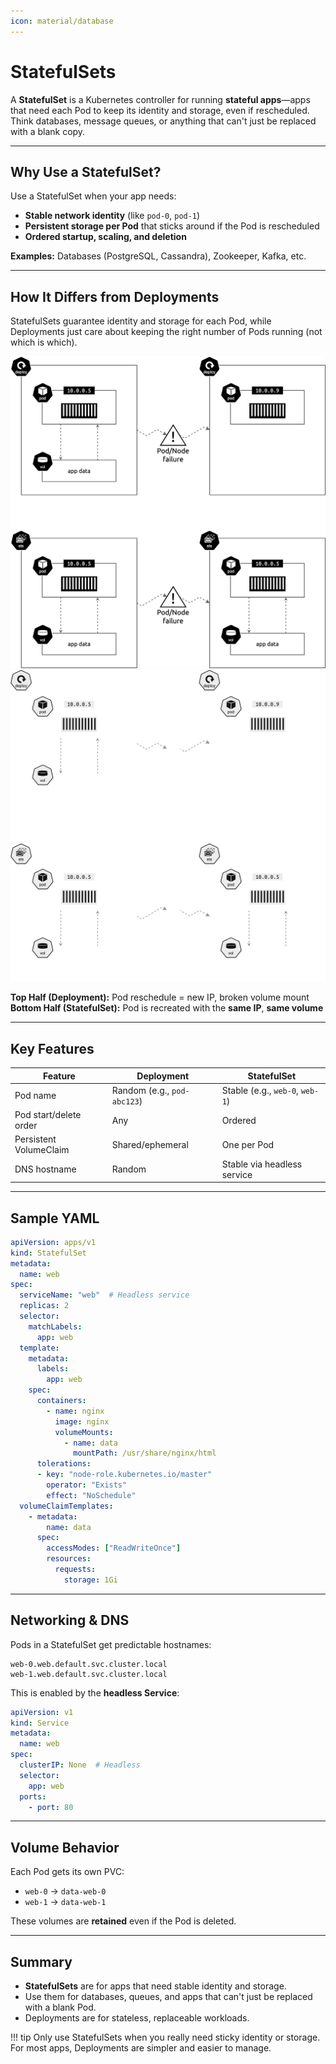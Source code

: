 ```yaml
---
icon: material/database
---
```


<h1>StatefulSets</h1>

A <strong>StatefulSet</strong> is a Kubernetes controller for running <strong>stateful apps</strong>—apps that need each Pod to keep its identity and storage, even if rescheduled. Think databases, message queues, or anything that can't just be replaced with a blank copy.

---

<h2>Why Use a StatefulSet?</h2>

Use a StatefulSet when your app needs:

- <strong>Stable network identity</strong> (like <code>pod-0</code>, <code>pod-1</code>)
- <strong>Persistent storage per Pod</strong> that sticks around if the Pod is rescheduled
- <strong>Ordered startup, scaling, and deletion</strong>

<strong>Examples:</strong> Databases (PostgreSQL, Cassandra), Zookeeper, Kafka, etc.

---

<h2>How It Differs from Deployments</h2>

StatefulSets guarantee identity and storage for each Pod, while Deployments just care about keeping the right number of Pods running (not which is which).

![StatefulSets Diagram](images/sts-light.png#only-light)
![StatefulSets Diagram](images/sts-dark.png#only-dark)

<strong>Top Half (Deployment):</strong> Pod reschedule = new IP, broken volume mount  
<strong>Bottom Half (StatefulSet):</strong> Pod is recreated with the <strong>same IP</strong>, <strong>same volume</strong>

---

<h2>Key Features</h2>

| Feature                 | Deployment         | StatefulSet         |
|-------------------------|--------------------|----------------------|
| Pod name                | Random (e.g., <code>pod-abc123</code>) | Stable (e.g., <code>web-0</code>, <code>web-1</code>) |
| Pod start/delete order  | Any                | Ordered             |
| Persistent VolumeClaim  | Shared/ephemeral   | One per Pod         |
| DNS hostname            | Random             | Stable via headless service |

---

<h2>Sample YAML</h2>

```yaml
apiVersion: apps/v1
kind: StatefulSet
metadata:
  name: web
spec:
  serviceName: "web"  # Headless service
  replicas: 2
  selector:
    matchLabels:
      app: web
  template:
    metadata:
      labels:
        app: web
    spec:
      containers:
        - name: nginx
          image: nginx
          volumeMounts:
            - name: data
              mountPath: /usr/share/nginx/html
      tolerations:
      - key: "node-role.kubernetes.io/master"
        operator: "Exists"
        effect: "NoSchedule"
  volumeClaimTemplates:
    - metadata:
        name: data
      spec:
        accessModes: ["ReadWriteOnce"]
        resources:
          requests:
            storage: 1Gi
```

---

## Networking & DNS

Pods in a StatefulSet get predictable hostnames:

```
web-0.web.default.svc.cluster.local
web-1.web.default.svc.cluster.local
```

This is enabled by the **headless Service**:

```yaml
apiVersion: v1
kind: Service
metadata:
  name: web
spec:
  clusterIP: None  # Headless
  selector:
    app: web
  ports:
    - port: 80
```

---

## Volume Behavior

Each Pod gets its own PVC:

- `web-0` → `data-web-0`
- `web-1` → `data-web-1`

These volumes are **retained** even if the Pod is deleted.

---

<h2>Summary</h2>
<ul>
<li><strong>StatefulSets</strong> are for apps that need stable identity and storage.</li>
<li>Use them for databases, queues, and apps that can't just be replaced with a blank Pod.</li>
<li>Deployments are for stateless, replaceable workloads.</li>
</ul>

!!! tip
    Only use StatefulSets when you really need sticky identity or storage. For most apps, Deployments are simpler and easier to manage.